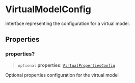# VirtualModelConfig

Interface representing the configuration for a virtual model.

## Properties

### properties?

> `optional` **properties**: [`VirtualPropertiesConfig`](VirtualPropertiesConfig.md)

Optional properties configuration for the virtual model

